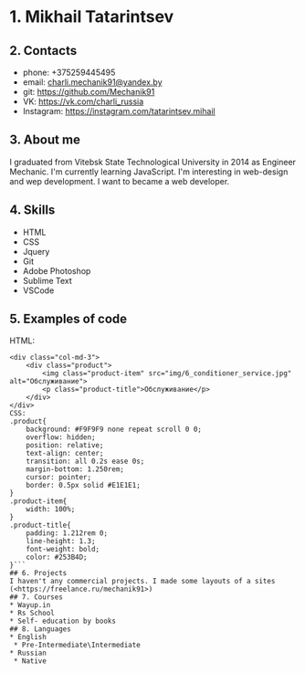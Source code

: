 # 1. Mikhail Tatarintsev
## 2. Contacts
 * phone: +375259445495
 * email: <charli.mechanik91@yandex.by>
 * git: <https://github.com/Mechanik91>
 * VK: <https://vk.com/charli_russia>
 * Instagram: <https://instagram.com/tatarintsev.mihail>
## 3. About me
 I graduated from Vitebsk State Technological University in 2014 as Engineer Mechanic. I'm currently learning JavaScript. I'm interesting in web-design and wep development. I want to became a web developer.
## 4. Skills
 * HTML
 * CSS
 * Jquery
 * Git
 * Adobe Photoshop
 * Sublime Text
 * VSCode
## 5. Examples of code
HTML:
```
<div class="col-md-3">
	<div class="product">
		<img class="product-item" src="img/6_conditioner_service.jpg" alt="Обслуживание">
		<p class="product-title">Обслуживание</p>
	</div>
</div>
CSS:
.product{
	background: #F9F9F9 none repeat scroll 0 0;
	overflow: hidden;
	position: relative;
	text-align: center;
	transition: all 0.2s ease 0s;
	margin-bottom: 1.250rem;
	cursor: pointer;
	border: 0.5px solid #E1E1E1;
}
.product-item{
	width: 100%;
}
.product-title{
	padding: 1.212rem 0;
	line-height: 1.3;
	font-weight: bold;
	color: #253B4D;
}```
## 6. Projects
I haven't any commercial projects. I made some layouts of a sites (<https://freelance.ru/mechanik91>)
## 7. Courses
* Wayup.in
* Rs School
* Self- education by books
## 8. Languages
* English
 * Pre-Intermediate\Intermediate
* Russian
 * Native

